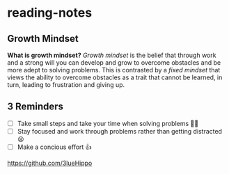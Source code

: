 # reading-notes
## Growth Mindset
**What is growth mindset?**
_Growth mindset_ is the belief that through work and a strong will you can develop and grow to overcome obstacles and be more adept to solving problems. This is contrasted by a _fixed mindset_ that views the ability to overcome obstacles as a trait that cannot be learned, in turn, leading to frustration and giving up.
## 3 Reminders
- [ ] Take small steps and take your time when solving problems :astronaut:
- [ ] Stay focused and work through problems rather than getting distracted :tired_face:
- [ ] Make a concious effort :thumbsup:

https://github.com/3lueHippo

